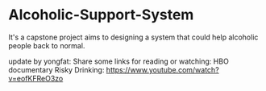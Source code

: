 # Alcoholic-Support-System
It's a capstone project aims to designing a system that could help alcoholic people back to normal.

update by yongfat:
Share some links for reading or watching:
HBO documentary Risky Drinking: https://www.youtube.com/watch?v=eofKFReO3zo 
